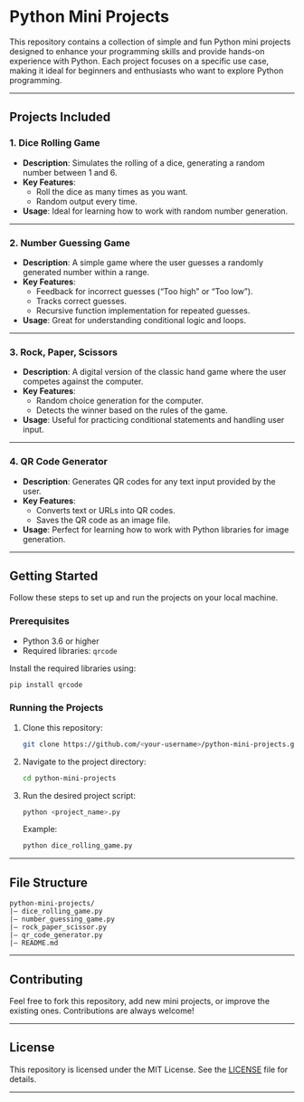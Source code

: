 # Python Mini Projects

This repository contains a collection of simple and fun Python mini projects designed to enhance your programming skills and provide hands-on experience with Python. Each project focuses on a specific use case, making it ideal for beginners and enthusiasts who want to explore Python programming.

---

## Projects Included

### 1. **Dice Rolling Game**
   - **Description**: Simulates the rolling of a dice, generating a random number between 1 and 6.
   - **Key Features**:
     - Roll the dice as many times as you want.
     - Random output every time.
   - **Usage**: Ideal for learning how to work with random number generation.

---

### 2. **Number Guessing Game**
   - **Description**: A simple game where the user guesses a randomly generated number within a range.
   - **Key Features**:
     - Feedback for incorrect guesses (“Too high” or “Too low”).
     - Tracks correct guesses.
     - Recursive function implementation for repeated guesses.
   - **Usage**: Great for understanding conditional logic and loops.

---

### 3. **Rock, Paper, Scissors**
   - **Description**: A digital version of the classic hand game where the user competes against the computer.
   - **Key Features**:
     - Random choice generation for the computer.
     - Detects the winner based on the rules of the game.
   - **Usage**: Useful for practicing conditional statements and handling user input.

---

### 4. **QR Code Generator**
   - **Description**: Generates QR codes for any text input provided by the user.
   - **Key Features**:
     - Converts text or URLs into QR codes.
     - Saves the QR code as an image file.
   - **Usage**: Perfect for learning how to work with Python libraries for image generation.

---

## Getting Started

Follow these steps to set up and run the projects on your local machine.

### Prerequisites
- Python 3.6 or higher
- Required libraries: `qrcode`

Install the required libraries using:
```bash
pip install qrcode
```

### Running the Projects
1. Clone this repository:
   ```bash
   git clone https://github.com/<your-username>/python-mini-projects.git
   ```
2. Navigate to the project directory:
   ```bash
   cd python-mini-projects
   ```
3. Run the desired project script:
   ```bash
   python <project_name>.py
   ```
   Example:
   ```bash
   python dice_rolling_game.py
   ```

---

## File Structure
```
python-mini-projects/
|— dice_rolling_game.py
|— number_guessing_game.py
|— rock_paper_scissor.py
|— qr_code_generator.py
|— README.md
```

---

## Contributing
Feel free to fork this repository, add new mini projects, or improve the existing ones. Contributions are always welcome!

---

## License
This repository is licensed under the MIT License. See the [LICENSE](LICENSE) file for details.

---